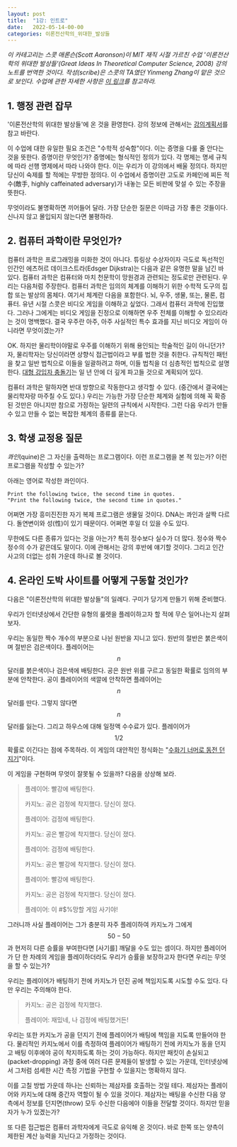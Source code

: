 ```yaml
---
layout: post
title:  "1강: 인트로"
date:   2022-05-14-00-00
categories: 이론전산학의_위대한_발상들
---
```

*이 카테고리는 스콧 애론슨(Scott Aaronson)이 MIT 재직 시절 가르친 수업 '이론전산학의 위대한 발상들'(Great Ideas In Theoretical Computer Science, 2008) 강의 노트를 번역한 것이다. 작성(scribe)은 스콧의 TA였던 Yinmeng Zhang이 맡은 것으로 보인다. 수업에 관한 자세한 사항은 [이 링크](http://stellar.mit.edu/S/course/6/sp16/6.045/materials.html)를 참고하라.*

## 1. 행정 관련 잡무
'이론전산학의 위대한 발상들'에 온 것을 환영한다. 강의 정보에 관해서는 [강의계획서](http://stellar.mit.edu/S/course/6/sp16/6.045/courseMaterial/topics/topic1/syllabus/syllabus2016/syllabus2016.pdf)를 참고 바란다. 

이 수업에 대한 유일한 필요 조건은 "수학적 성숙함"이다. 이는 증명을 다룰 줄 안다는 것을 뜻한다. 증명이란 무엇인가? 증명에는 형식적인 정의가 있다. 각 명제는 명세 규칙에 따라 선행 명제에서 따라 나와야 한다. 이는 우리가 이 강의에서 배울 정의다. 하지만 당신이 숙제를 할 적에는 무방한 정의다. 이 수업에서 증명이란 고도로 카페인에 찌든 적수(敵手, highly caffeinated adversary)가 내놓는 모든 비판에 맞설 수 있는 주장을 뜻한다.

무엇이라도 불명확하면 끼어들어 달라. 가장 단순한 질문은 이따금 가장 좋은 것들이다. 신나지 않고 몰입되지 않는다면 불평하라.

## 2. 컴퓨터 과학이란 무엇인가?

컴퓨터 과학은 프로그래밍을 미화한 것이 아니다. 튜링상 수상자이자 극도로 독선적인 인간인 에츠허르 데이크스트라(Edsger Dijkstra)는 다음과 같은 유명한 말을 남긴 바 있다. 컴퓨터 과학은 컴퓨터와 마치 천문학이 망원경과 관련되는 정도로만 관련된다. 우리는 다음처럼 주장한다. 컴퓨터 과학은 임의의 체계를 이해하기 위한 수학적 도구의 집합 또는 발상의 몸체다. 여기서 체계란 다음을 포함한다. 뇌, 우주, 생물, 또는, 물론, 컴퓨터. 유년 시절 스콧은 비디오 게임을 이해하고 싶었다. 그래서 컴퓨터 과학에 진입했다. 그러나 그에게는 비디오 게임을 진정으로 이해하면 우주 전체를 이해할 수 있으리라는 것이 명백했다. 결국 우주란 아주, 아주 사실적인 특수 효과를 지닌 비디오 게임이 아니라면 무엇이겠는가?

OK. 하지만 물리학이야말로 우주를 이해하기 위해 용인되는 학술적인 길이 아니던가? 자, 물리학자는 당신이라면 상향식 접근법이라고 부를 법한 것을 취한다. 규칙적인 패턴을 찾고 일반 법칙으로 이들을 일괄하려고 하며, 이들 법칙을 더 심층적인 법칙으로 설명한다. [대형 강입자 충돌기](https://en.wikipedia.org/wiki/Large_Hadron_Collider)는 일 년 안에 더 깊게 파고들 것으로 계획되어 있다.

컴퓨터 과학은 말하자면 반대 방향으로 작동한다고 생각할 수 있다. (중간에서 결국에는 물리학자랑 마주칠 수도 있다.) 우리는 가능한 가장 단순한 체계와 실험에 의해 꼭 확증된 것만은 아니지만 참으로 가정하는 일련의 규칙에서 시작한다. 그런 다음 우리가 만들 수 있고 만들 수 없는 복잡한 체계의 종류를 묻는다.

## 3. 학생 교정용 질문

*콰인*(quine)은 그 자신을 출력하는 프로그램이다. 이런 프로그램을 본 적 있는가? 이런 프로그램을 작성할 수 있는가?

아래는 영어로 작성한 콰인이다.

```
Print the following twice, the second time in quotes.
"Print the following twice, the second time in quotes."
```

어쩌면 가장 흥미진진한 자기 복제 프로그램은 생물일 것이다. DNA는 콰인과 살짝 다르다. 돌연변이와 성(性)이 있기 때문이다. 어쩌면 후일 더 있을 수도 있다.

무한에도 다른 종류가 있다는 것을 아는가? 특히 정수보다 실수가 더 많다. 정수와 짝수 정수의 수가 같은데도 말이다. 이에 관해서는 강의 후반에 얘기할 것이다. 그리고 인간 사고의 더없는 성취 가운데 하나로 볼 것이다.

## 4. 온라인 도박 사이트를 어떻게 구동할 것인가?

다음은 "이론전산학의 위대한 발상들"의 일례다. 구미가 당기게 만들기 위해 준비했다. 

우리가 인터넷상에서 간단한 유형의 룰렛을 플레이하고자 할 적에 무슨 일어나는지 살펴보자. 

우리는 동일한 짝수 개수의 부분으로 나뉜 원반을 지니고 있다. 원반의 절반은 붉은색이며 절반은 검은색이다. 플레이어는 $$n$$ 달러를 붉은색이나 검은색에 배팅한다. 공은 원반 위를 구르고 동일한 확률로 임의의 부분에 안착한다. 공이 플레이어의 색깔에 안착하면 플레이어는 $$n$$ 달러를 딴다. 그렇지 않다면 $$n$$ 달러를 잃는다. 그리고 하우스에 대해 일정액 수수료가 있다. 플레이어가 $$1/2$$ 확률로 이긴다는 점에 주목하라. 이 게임의 대안적인 정식화는 "[수화기 너머로 동전 던지기](https://www.jstor.org/stable/2689924)"이다. 

이 게임을 구현하며 무엇이 잘못될 수 있을까? 다음을 상상해 보라.

>플레이어: 빨강에 배팅한다.
>
>카지노: 공은 검정에 착지했다. 당신이 졌다.
>
>플레이어: 검정에 배팅한다.
>
>카지노: 공은 빨강에 착지했다. 당신이 졌다.
>
>플레이어: 검정에 배팅한다.
>
>카지노: 공은 빨강에 착지했다. 당신이 졌다.
>
>플레이어: 빨강에 배팅한다.
>
>카지노: 공은 검정에 착지했다. 당신이 졌다.
>
>플레이어: 이 #$%망할 게임 사기야!

그러니까 사실 플레이어는 그가 충분히 자주 플레이하여 카지노가 그에게 $$50-50$$과 현저히 다른 승률을 부여한다면 \[사기를\] 깨달을 수도 있는 셈이다. 하지만 플레이어가 단 한 차례의 게임을 플레이하더라도 우리가 승률을 보장하고자 한다면 우리는 무엇을 할 수 있는가?

우리는 플레이어가 배팅하기 전에 카지노가 던진 공에 책임지도록 시도할 수도 있다. 다만 우리는 주의해야 한다.

>카지노: 공은 검정에 착지했다.
>
>플레이어: 재밌네, 나 검정에 배팅했거든!

우리는 또한 카지노가 공을 던지기 전에 플레이어가 배팅에 책임을 지도록 만들어야 한다. 물리적인 카지노에서 이를 측정하여 플레이어가 배팅하기 전에 카지노가 동을 던지고 배팅 이후에야 공이 착지하도록 하는 것이 가능하다. 하지만 패킷이 손실되고(packet-dropping) 과정 중에 여러 다른 문제들이 발생할 수 있는 가운데, 인터넷상에서 그처럼 섬세한 시간 측정 기법을 구현할 수 있을지는 명확하지 않다.

이를 고칠 방법 가운데 하나는 신뢰하는 제삼자를 호출하는 것일 테다. 제삼자는 플레이어와 카지노에 대해 중간자 역할이 될 수 있을 것이다. 제삼자는 배팅을 수신한 다음 양측에서 정보를 던지면(throw) 모두 수신한 다음에야 이들을 전달할 것이다. 하지만 믿을 자가 누가 있겠는가?

또 다른 접근법은 컴퓨터 과학자에게 극도로 유익해 온 것이다. 바로 한쪽 또는 양측이 제한된 계산 능력을 지닌다고 가정하는 것이다.